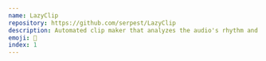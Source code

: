 ```yaml
---
name: LazyClip
repository: https://github.com/serpest/LazyClip
description: Automated clip maker that analyzes the audio's rhythm and builds the video clip with transitions that match the audio's rhythm.
emoji: 🎥
index: 1
---
```

